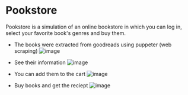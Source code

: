 # Pookstore

Pookstore is a simulation of an online bookstore in which you can log in, select your favorite book's genres and buy them.

- The books were extracted from goodreads using puppeter (web scraping)
![image](https://github.com/Juesgape/Pookstore/assets/97264721/dd7fc94f-9c35-48e5-b662-797fd3004e05)

- See their information
![image](https://github.com/Juesgape/Pookstore/assets/97264721/fe814ebf-e20d-4701-8e1c-9cc46988ebea)

- You can add them to the cart
![image](https://github.com/Juesgape/Pookstore/assets/97264721/55d7f956-6807-42ae-bb58-658d1671f893)

- Buy books and get the reciept
![image](https://github.com/Juesgape/Pookstore/assets/97264721/dd2e4f04-5dbc-40fe-b442-36677d7db230)
